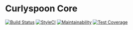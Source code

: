 # Curlyspoon Core

[![Build Status](https://travis-ci.org/Curlyspoon/core.svg?branch=master)](https://travis-ci.org/Curlyspoon/core)
[![StyleCI](https://styleci.io/repos/132563687/shield)](https://styleci.io/repos/132563687)
[![Maintainability](https://api.codeclimate.com/v1/badges/ff4d98b2127fe06ed0f0/maintainability)](https://codeclimate.com/github/Curlyspoon/core/maintainability)
[![Test Coverage](https://api.codeclimate.com/v1/badges/ff4d98b2127fe06ed0f0/test_coverage)](https://codeclimate.com/github/Curlyspoon/core/test_coverage)